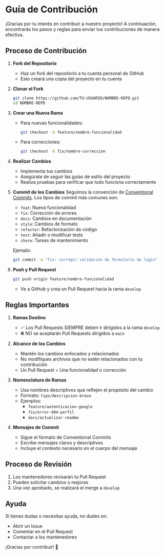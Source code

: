 # Guía de Contribución

¡Gracias por tu interés en contribuir a nuestro proyecto! A continuación, encontrarás los pasos y reglas para enviar tus contribuciones de manera efectiva.

## Proceso de Contribución

1. **Fork del Repositorio**
   - Haz un fork del repositorio a tu cuenta personal de GitHub
   - Esto creará una copia del proyecto en tu cuenta

2. **Clonar el Fork**
   ```bash
   git clone https://github.com/TU-USUARIO/NOMBRE-REPO.git
   cd NOMBRE-REPO
   ```

3. **Crear una Nueva Rama**
   - Para nuevas funcionalidades:
     ```bash
     git checkout -b feature/nombre-funcionalidad
     ```
   - Para correcciones:
     ```bash
     git checkout -b fix/nombre-correccion
     ```

4. **Realizar Cambios**
   - Implementa tus cambios
   - Asegúrate de seguir las guías de estilo del proyecto
   - Realiza pruebas para verificar que todo funciona correctamente

5. **Commit de los Cambios**
   Seguimos la convención de [Conventional Commits](https://www.conventionalcommits.org/). Los tipos de commit más comunes son:

   - `feat`: Nueva funcionalidad
   - `fix`: Corrección de errores
   - `docs`: Cambios en documentación
   - `style`: Cambios de formato
   - `refactor`: Refactorización de código
   - `test`: Añadir o modificar tests
   - `chore`: Tareas de mantenimiento

   Ejemplo:
   ```bash
   git commit -m "fix: corregir validación de formulario de login"
   ```

6. **Push y Pull Request**
   ```bash
   git push origin feature/nombre-funcionalidad
   ```
   - Ve a GitHub y crea un Pull Request hacia la rama `develop`

## Reglas Importantes

1. **Ramas Destino**
   - ✅ Los Pull Requests SIEMPRE deben ir dirigidos a la rama `develop`
   - ❌ NO se aceptarán Pull Requests dirigidos a `main`

2. **Alcance de los Cambios**
   - Mantén los cambios enfocados y relacionados
   - No modifiques archivos que no estén relacionados con tu contribución
   - Un Pull Request = Una funcionalidad o corrección

3. **Nomenclatura de Ramas**
   - Usa nombres descriptivos que reflejen el propósito del cambio
   - Formato: `tipo/descripcion-breve`
   - Ejemplos:
     - `feature/autenticacion-google`
     - `fix/error-404-perfil`
     - `docs/actualizar-readme`

4. **Mensajes de Commit**
   - Sigue el formato de Conventional Commits
   - Escribe mensajes claros y descriptivos
   - Incluye el contexto necesario en el cuerpo del mensaje

## Proceso de Revisión

1. Los mantenedores revisarán tu Pull Request
2. Pueden solicitar cambios o mejoras
3. Una vez aprobado, se realizará el merge a `develop`

## Ayuda

Si tienes dudas o necesitas ayuda, no dudes en:
- Abrir un Issue
- Comentar en el Pull Request
- Contactar a los mantenedores

¡Gracias por contribuir! 🚀
